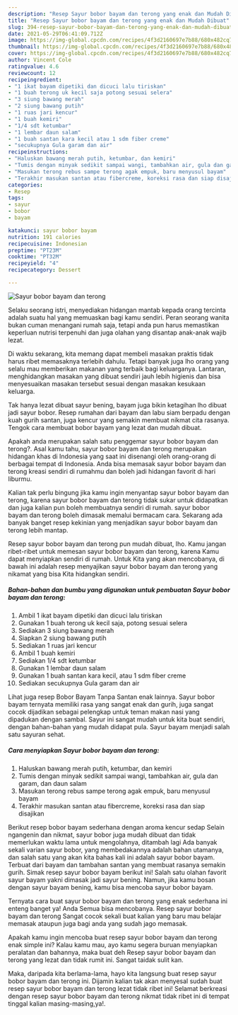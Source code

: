 ```yaml
---
description: "Resep Sayur bobor bayam dan terong yang enak dan Mudah Dibuat"
title: "Resep Sayur bobor bayam dan terong yang enak dan Mudah Dibuat"
slug: 394-resep-sayur-bobor-bayam-dan-terong-yang-enak-dan-mudah-dibuat
date: 2021-05-29T06:41:09.712Z
image: https://img-global.cpcdn.com/recipes/4f3d2160697e7b88/680x482cq70/sayur-bobor-bayam-dan-terong-foto-resep-utama.jpg
thumbnail: https://img-global.cpcdn.com/recipes/4f3d2160697e7b88/680x482cq70/sayur-bobor-bayam-dan-terong-foto-resep-utama.jpg
cover: https://img-global.cpcdn.com/recipes/4f3d2160697e7b88/680x482cq70/sayur-bobor-bayam-dan-terong-foto-resep-utama.jpg
author: Vincent Cole
ratingvalue: 4.6
reviewcount: 12
recipeingredient:
- "1 ikat bayam dipetiki dan dicuci lalu tiriskan"
- "1 buah terong uk kecil saja potong sesuai selera"
- "3 siung bawang merah"
- "2 siung bawang putih"
- "1 ruas jari kencur"
- "1 buah kemiri"
- "1/4 sdt ketumbar"
- "1 lembar daun salam"
- "1 buah santan kara kecil atau 1 sdm fiber creme"
- "secukupnya Gula garam dan air"
recipeinstructions:
- "Haluskan bawang merah putih, ketumbar, dan kemiri"
- "Tumis dengan minyak sedikit sampai wangi, tambahkan air, gula dan garam, dan daun salam"
- "Masukan terong rebus sampe terong agak empuk, baru menyusul bayam"
- "Terakhir masukan santan atau fibercreme, koreksi rasa dan siap disajikan"
categories:
- Resep
tags:
- sayur
- bobor
- bayam

katakunci: sayur bobor bayam 
nutrition: 191 calories
recipecuisine: Indonesian
preptime: "PT23M"
cooktime: "PT32M"
recipeyield: "4"
recipecategory: Dessert

---
```



![Sayur bobor bayam dan terong](https://img-global.cpcdn.com/recipes/4f3d2160697e7b88/680x482cq70/sayur-bobor-bayam-dan-terong-foto-resep-utama.jpg)

Selaku seorang istri, menyediakan hidangan mantab kepada orang tercinta adalah suatu hal yang memuaskan bagi kamu sendiri. Peran seorang  wanita bukan cuman menangani rumah saja, tetapi anda pun harus memastikan keperluan nutrisi terpenuhi dan juga olahan yang disantap anak-anak wajib lezat.

Di waktu  sekarang, kita memang dapat membeli masakan praktis tidak harus ribet memasaknya terlebih dahulu. Tetapi banyak juga lho orang yang selalu mau memberikan makanan yang terbaik bagi keluarganya. Lantaran, menghidangkan masakan yang dibuat sendiri jauh lebih higienis dan bisa menyesuaikan masakan tersebut sesuai dengan masakan kesukaan keluarga. 

Tak hanya lezat dibuat sayur bening, bayam juga bikin ketagihan lho dibuat jadi sayur bobor. Resep rumahan dari bayam dan labu siam berpadu dengan kuah gurih santan, juga kencur yang semakin membuat nikmat cita rasanya. Tengok cara membuat bobor bayam yang lezat dan mudah dibuat.

Apakah anda merupakan salah satu penggemar sayur bobor bayam dan terong?. Asal kamu tahu, sayur bobor bayam dan terong merupakan hidangan khas di Indonesia yang saat ini disenangi oleh orang-orang di berbagai tempat di Indonesia. Anda bisa memasak sayur bobor bayam dan terong kreasi sendiri di rumahmu dan boleh jadi hidangan favorit di hari liburmu.

Kalian tak perlu bingung jika kamu ingin menyantap sayur bobor bayam dan terong, karena sayur bobor bayam dan terong tidak sukar untuk didapatkan dan juga kalian pun boleh membuatnya sendiri di rumah. sayur bobor bayam dan terong boleh dimasak memalui bermacam cara. Sekarang ada banyak banget resep kekinian yang menjadikan sayur bobor bayam dan terong lebih mantap.

Resep sayur bobor bayam dan terong pun mudah dibuat, lho. Kamu jangan ribet-ribet untuk memesan sayur bobor bayam dan terong, karena Kamu dapat menyiapkan sendiri di rumah. Untuk Kita yang akan mencobanya, di bawah ini adalah resep menyajikan sayur bobor bayam dan terong yang nikamat yang bisa Kita hidangkan sendiri.

<!--inarticleads1-->

##### Bahan-bahan dan bumbu yang digunakan untuk pembuatan Sayur bobor bayam dan terong:

1. Ambil 1 ikat bayam dipetiki dan dicuci lalu tiriskan
1. Gunakan 1 buah terong uk kecil saja, potong sesuai selera
1. Sediakan 3 siung bawang merah
1. Siapkan 2 siung bawang putih
1. Sediakan 1 ruas jari kencur
1. Ambil 1 buah kemiri
1. Sediakan 1/4 sdt ketumbar
1. Gunakan 1 lembar daun salam
1. Gunakan 1 buah santan kara kecil, atau 1 sdm fiber creme
1. Sediakan secukupnya Gula garam dan air


Lihat juga resep Bobor Bayam Tanpa Santan enak lainnya. Sayur bobor bayam ternyata memiliki rasa yang sangat enak dan gurih, juga sangat cocok dijadikan sebagai pelengkap untuk teman makan nasi yang dipadukan dengan sambal. Sayur ini sangat mudah untuk kita buat sendiri, dengan bahan-bahan yang mudah didapat pula. Sayur bayam menjadi salah satu sayuran sehat. 

<!--inarticleads2-->

##### Cara menyiapkan Sayur bobor bayam dan terong:

1. Haluskan bawang merah putih, ketumbar, dan kemiri
1. Tumis dengan minyak sedikit sampai wangi, tambahkan air, gula dan garam, dan daun salam
1. Masukan terong rebus sampe terong agak empuk, baru menyusul bayam
1. Terakhir masukan santan atau fibercreme, koreksi rasa dan siap disajikan


Berikut resep bobor bayam sederhana dengan aroma kencur sedap Selain ngangenin dan nikmat, sayur bobor juga mudah dibuat dan tidak memerlukan waktu lama untuk mengolahnya, ditambah lagi Ada banyak sekali varian sayur bobor, yang membedakannya adalah bahan utamanya, dan salah satu yang akan kita bahas kali ini adalah sayur bobor bayam. Terbuat dari bayam dan tambahan santan yang membuat rasanya semakin gurih. Simak resep sayur bobor bayam berikut ini! Salah satu olahan favorit sayur bayam yakni dimasak jadi sayur bening. Namun, jika kamu bosan dengan sayur bayam bening, kamu bisa mencoba sayur bobor bayam. 

Ternyata cara buat sayur bobor bayam dan terong yang enak sederhana ini enteng banget ya! Anda Semua bisa mencobanya. Resep sayur bobor bayam dan terong Sangat cocok sekali buat kalian yang baru mau belajar memasak ataupun juga bagi anda yang sudah jago memasak.

Apakah kamu ingin mencoba buat resep sayur bobor bayam dan terong enak simple ini? Kalau kamu mau, ayo kamu segera buruan menyiapkan peralatan dan bahannya, maka buat deh Resep sayur bobor bayam dan terong yang lezat dan tidak rumit ini. Sangat taidak sulit kan. 

Maka, daripada kita berlama-lama, hayo kita langsung buat resep sayur bobor bayam dan terong ini. Dijamin kalian tak akan menyesal sudah buat resep sayur bobor bayam dan terong lezat tidak ribet ini! Selamat berkreasi dengan resep sayur bobor bayam dan terong nikmat tidak ribet ini di tempat tinggal kalian masing-masing,ya!.

